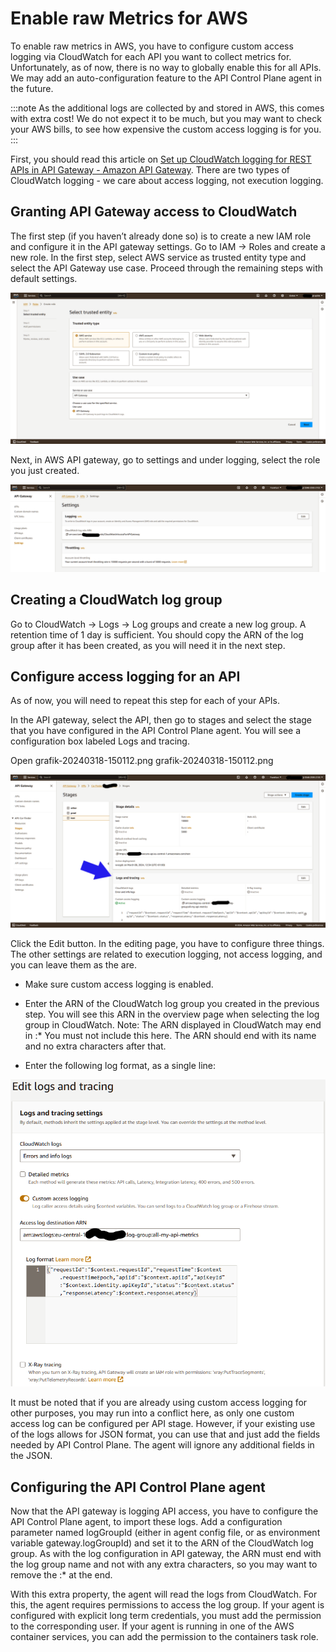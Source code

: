 # Enable raw Metrics for AWS

<head>
  <meta name="guidename" content="API Management"/>
  <meta name="context" content="GUID-d32a9723-6956-48c5-ba05-7008ff9441fe"/>
</head> 

To enable raw metrics in AWS, you have to configure custom access logging via CloudWatch for each API you want to collect metrics for. Unfortunately, as of now, there is no way to globally enable this for all APIs. We may add an auto-configuration feature to the API Control Plane agent in the future. 

:::note
As the additional logs are collected by and stored in AWS, this comes with extra cost! We do not expect it to be much, but you may want to check your AWS bills, to see how expensive the custom access logging is for you.
:::

First, you should read this article on [Set up CloudWatch logging for REST APIs in API Gateway - Amazon API Gateway](https://docs.aws.amazon.com/apigateway/latest/developerguide/set-up-logging.html). There are two types of CloudWatch logging - we care about access logging, not execution logging.

## Granting API Gateway access to CloudWatch

The first step (if you haven’t already done so) is to create a new IAM role and configure it in the API gateway settings. Go to IAM -> Roles and create a new role. In the first step, select AWS service as trusted entity type and select the API Gateway use case. Proceed through the remaining steps with default settings.

![](../Images/img-cp-select_trust_entity.png)

Next, in AWS API gateway, go to settings and under logging, select the role you just created.

![](../Images/img-cp-aws_gateway_settings.png)

## Creating a CloudWatch log group

Go to CloudWatch → Logs → Log groups and create a new log group. A retention time of 1 day is sufficient. You should copy the ARN of the log group after it has been created, as you will need it in the next step.

## Configure access logging for an API

As of now, you will need to repeat this step for each of your APIs. 

In the API gateway, select the API, then go to stages and select the stage that you have configured in the API Control Plane agent. You will see a configuration box labeled Logs and tracing.

Open grafik-20240318-150112.png
grafik-20240318-150112.png

![](../Images/img-cp-aws_gateway_stages.png)

Click the Edit button. In the editing page, you have to configure three things. The other settings are related to execution logging, not access logging, and you can leave them as the are.

- Make sure custom access logging is enabled.

- Enter the ARN of the CloudWatch log group you created in the previous step. You will see this ARN in the overview page when selecting the log group in CloudWatch. Note: The ARN displayed in CloudWatch may end in :* You must not include this here. The ARN should end with its name and no extra characters after that.

- Enter the following log format, as a single line:

![](../Images/img-cp-aws_gateway_edit_logs_tracing.png)

It must be noted that if you are already using custom access logging for other purposes, you may run into a conflict here, as only one custom access log can be configured per API stage. However, if your existing use of the logs allows for JSON format, you can use that and just add the fields needed by API Control Plane. The agent will ignore any additional fields in the JSON.

## Configuring the API Control Plane agent

Now that the API gateway is logging API access, you have to configure the API Control Plane agent, to import these logs. Add a configuration parameter named logGroupId (either in agent config file, or as environment variable gateway.logGroupId) and set it to the ARN of the CloudWatch log group. As with the log configuration in API gateway, the ARN must end with the log group name and not with any extra characters, so you may want to remove the :* at the end.

With this extra property, the agent will read the logs from CloudWatch. For this, the agent requires permissions to access the log group. If your agent is configured with explicit long term credentials, you must add the permission to the corresponding user. If your agent is running in one of the AWS container services, you can add the permission to the containers task role.
